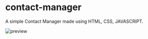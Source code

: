 # contact-manager
A simple Contact Manager made using HTML, CSS, JAVASCRIPT.

![preview](https://user-images.githubusercontent.com/64205616/186003538-c9a2b1b9-6c6c-41c7-9d92-9e52e5189fbb.png)
